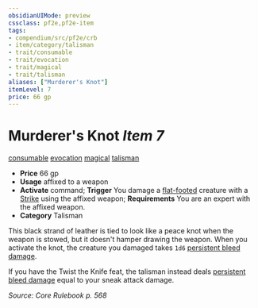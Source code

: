 ```yaml
---
obsidianUIMode: preview
cssclass: pf2e,pf2e-item
tags:
- compendium/src/pf2e/crb
- item/category/talisman
- trait/consumable
- trait/evocation
- trait/magical
- trait/talisman
aliases: ["Murderer's Knot"]
itemLevel: 7
price: 66 gp
---
```

# Murderer's Knot *Item 7*  
[consumable](../../../rules/traits/consumable.md)  [evocation](../../../rules/traits/evocation.md)  [magical](../../../rules/traits/magical.md)  [talisman](../../../rules/traits/talisman.md)  

- **Price** 66 gp
- **Usage** affixed to a weapon
- **Activate** command; **Trigger** You damage a [flat-footed](../../../rules/conditions.md#Flat-footed) creature with a [Strike](../../../rules/actions/strike.md) using the affixed weapon; **Requirements** You are an expert with the affixed weapon.
- **Category** Talisman

This black strand of leather is tied to look like a peace knot when the weapon is stowed, but it doesn't hamper drawing the weapon. When you activate the knot, the creature you damaged takes `1d6` [persistent bleed damage](../../../rules/conditions.md#Persistent%20Damage).

If you have the Twist the Knife feat, the talisman instead deals [persistent bleed damage](../../../rules/conditions.md#Persistent%20Damage) equal to your sneak attack damage.

*Source: Core Rulebook p. 568*